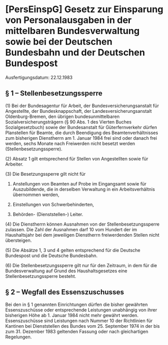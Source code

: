 # [PersEinspG] Gesetz zur Einsparung von Personalausgaben in der mittelbaren Bundesverwaltung sowie bei der Deutschen Bundesbahn und der Deutschen Bundespost

Ausfertigungsdatum: 22.12.1983

 

## § 1 – Stellenbesetzungssperre

(1) Bei der Bundesagentur für Arbeit, der Bundesversicherungsanstalt für Angestellte, der Bundesknappschaft, der Landesversicherungsanstalt Oldenburg-Bremen, den übrigen bundesunmittelbaren Sozialversicherungsträgern (§ 90 Abs. 1 des Vierten Buches Sozialgesetzbuch) sowie der Bundesanstalt für Güterfernverkehr dürfen Planstellen für Beamte, die durch Beendigung des Beamtenverhältnisses zum bisherigen Dienstherrn am 1. Januar 1984 frei sind oder danach frei werden, sechs Monate nach Freiwerden nicht besetzt werden (Stellenbesetzungssperre).

(2) Absatz 1 gilt entsprechend für Stellen von Angestellten sowie für Arbeiter.

(3) Die Besetzungssperre gilt nicht für

1. Anstellungen von Beamten auf Probe im Eingangsamt sowie für Auszubildende, die in derselben Verwaltung in ein Arbeitsverhältnis übernommen werden,

2. Einstellungen von Schwerbehinderten,

3. Behörden- (Dienststellen-) Leiter.

(4) Die Dienstherrn können Ausnahmen von der Stellenbesetzungssperre zulassen. Die Zahl der Ausnahmen darf 10 vom Hundert der im Haushaltsjahr bei dem jeweiligen Dienstherrn freiwerdenden Stellen nicht übersteigen.

(5) Die Absätze 1, 3 und 4 gelten entsprechend für die Deutsche Bundespost und die Deutsche Bundesbahn.

(6) Die Stellenbesetzungssperre gilt nur für den Zeitraum, in dem für die Bundesverwaltung auf Grund des Haushaltsgesetzes eine Stellenbesetzungssperre besteht.


## § 2 – Wegfall des Essenszuschusses

Bei den in § 1 genannten Einrichtungen dürfen die bisher gewährten Essenszuschüsse oder entsprechende Leistungen unabhängig von ihrer bisherigen Höhe ab 1. Januar 1984 nicht mehr gewährt werden. Essenszuschüsse sind Leistungen nach Nummer 10 der Richtlinien für Kantinen bei Dienststellen des Bundes vom 25. September 1974 in der bis zum 31. Dezember 1983 geltenden Fassung oder nach gleichartigen Regelungen.
